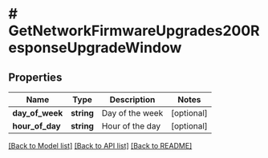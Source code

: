 # # GetNetworkFirmwareUpgrades200ResponseUpgradeWindow

## Properties

Name | Type | Description | Notes
------------ | ------------- | ------------- | -------------
**day_of_week** | **string** | Day of the week | [optional]
**hour_of_day** | **string** | Hour of the day | [optional]

[[Back to Model list]](../../README.md#models) [[Back to API list]](../../README.md#endpoints) [[Back to README]](../../README.md)
